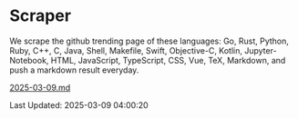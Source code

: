 # Scraper

We scrape the github trending page of these languages: Go, Rust, Python, Ruby, C++, C, Java, Shell, Makefile, Swift, Objective-C, Kotlin, Jupyter-Notebook, HTML, JavaScript, TypeScript, CSS, Vue, TeX, Markdown, and push a markdown result everyday.

[2025-03-09.md](https://github.com/yangwenmai/github-trending-backup/blob/master/2025-03-09.md)

Last Updated: 2025-03-09 04:00:20